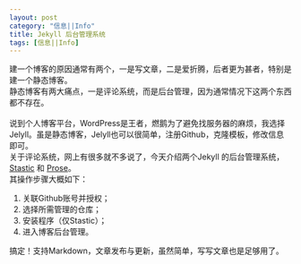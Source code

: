 ```yaml
---
layout: post
category: "信息||Info"
title: Jekyll 后台管理系统
tags: [信息||Info]
---
```

建一个博客的原因通常有两个，一是写文章，二是爱折腾，后者更为甚者，特别是建一个静态博客。<br>
静态博客有两大痛点，一是评论系统，而是后台管理，因为通常情况下这两个东西都不存在。<br><br>
说到个人博客平台，WordPress是王者，燃鹅为了避免找服务器的麻烦，我选择Jelyll。虽是静态博客，Jelyll也可以很简单，注册Github，克隆模板，修改信息即可。<br>
关于评论系统，网上有很多就不多说了，今天介绍两个Jekyll 的后台管理系统，
[Stastic](https://editor.stastic.net/) 和 [Prose](http://prose.io/)。<br>
其操作步骤大概如下：<br>
1. 关联Github账号并授权；<br>
2. 选择所需管理的仓库；<br>
3. 安装程序（仅Stastic）；<br>
4. 进入博客后台管理。<br>



搞定！支持Markdown，文章发布与更新，虽然简单，写写文章也是足够用了。


